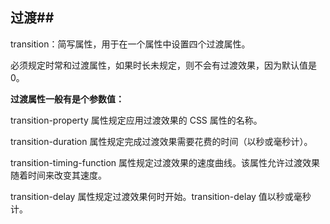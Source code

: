 ## 过渡##

transition：简写属性，用于在一个属性中设置四个过渡属性。

必须规定时常和过渡属性，如果时长未规定，则不会有过渡效果，因为默认值是 0。

**过渡属性一般有是个参数值：**　

transition-property 属性规定应用过渡效果的 CSS 属性的名称。

transition-duration 属性规定完成过渡效果需要花费的时间（以秒或毫秒计）。

transition-timing-function 属性规定过渡效果的速度曲线。该属性允许过渡效果随着时间来改变其速度。

transition-delay 属性规定过渡效果何时开始。transition-delay 值以秒或毫秒计。

